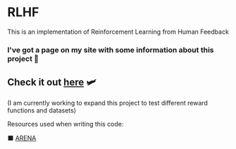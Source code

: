 # RLHF
This is an implementation of Reinforcement Learning from Human Feedback

### I've got a page on my site with some information about this project 🤖
## Check it out [here](https://jacksonkunde.github.io/projects/rlhf.html) 🛩️
(I am currently working to expand this project to test different reward functions and datasets)

Resources used when writing this code:

⬛ [ARENA](https://www.arena.education/)



